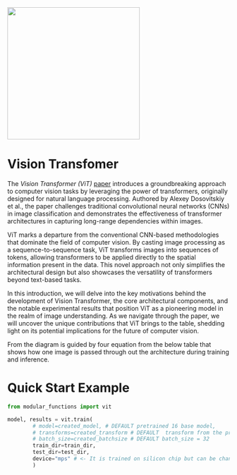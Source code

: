 
<image src="./images/info-readme-architecture.png" alt="" height="300" wight="700"/>

# Vision Transfomer
The *Vision Transformer (ViT)* [paper](https://arxiv.org/abs/2010.11929) introduces a groundbreaking approach to computer vision tasks by leveraging the power of transformers, originally designed for natural language processing. Authored by Alexey Dosovitskiy et al., the paper challenges traditional convolutional neural networks (CNNs) in image classification and demonstrates the effectiveness of transformer architectures in capturing long-range dependencies within images.

ViT marks a departure from the conventional CNN-based methodologies that dominate the field of computer vision. By casting image processing as a sequence-to-sequence task, ViT transforms images into sequences of tokens, allowing transformers to be applied directly to the spatial information present in the data. This novel approach not only simplifies the architectural design but also showcases the versatility of transformers beyond text-based tasks.

In this introduction, we will delve into the key motivations behind the development of Vision Transformer, the core architectural components, and the notable experimental results that position ViT as a pioneering model in the realm of image understanding. As we navigate through the paper, we will uncover the unique contributions that ViT brings to the table, shedding light on its potential implications for the future of computer vision.



From the diagram is guided by four equation from the below table that shows how one image is passed through out the architecture during training and inference.


# Quick Start Example

``` python 
from modular_functions import vit

model, results = vit.train(
        # model=created_model, # DEFAULT pretrained 16 base model,
        # transforms=created_transform # DEFAULT  transform from the pretrained model
        # batch_size=created_batchsize # DEFAULT batch_size = 32
        train_dir=train_dir,
        test_dir=test_dir,
        device="mps" # <- It is trained on silicon chip but can be changed to "gpu" 
        )

```

